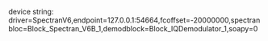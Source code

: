 device string: 
driver=SpectranV6,endpoint=127.0.0.1:54664,fcoffset=-20000000,spectranbloc=Block_Spectran_V6B_1,demodblock=Block_IQDemodulator_1,soapy=0
